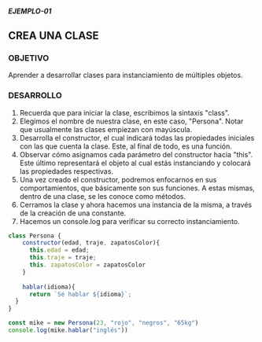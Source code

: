 ##### EJEMPLO-01
## CREA UNA CLASE 

### OBJETIVO
Aprender a desarrollar clases para instanciamiento de múltiples objetos. 

### DESARROLLO
1. Recuerda que para iniciar la clase, escribimos la sintaxis "class".
2. Elegimos el nombre de nuestra clase, en este caso, "Persona". Notar que usualmente las clases empiezan con mayúscula.
3. Desarrolla el constructor, el cual indicará todas las propiedades iniciales con las que cuenta la clase. Este, al final de todo, es una función.
4. Observar cómo asignamos cada parámetro del constructor hacia "this". Este último representará el objeto al cual estás instanciando y colocará las propiedades respectivas.
5. Una vez creado el constructor, podremos enfocarnos en sus comportamientos, que básicamente son sus funciones. A estas mismas, dentro de una clase, se les conoce como métodos.
6. Cerramos la clase y ahora hacemos una instancia de la misma, a través de la creación de una constante.
7. Hacemos un console.log para verificar su correcto instanciamiento.

```javascript
class Persona {
    constructor(edad, traje, zapatosColor){
      this.edad = edad;
      this.traje = traje;
      this. zapatosColor = zapatosColor 
    }
         
    hablar(idioma){
      return `Sé hablar ${idioma}`;
  }
}

const mike = new Persona(23, "rojo", "negros", "65kg")
console.log(mike.hablar("inglés"))

```